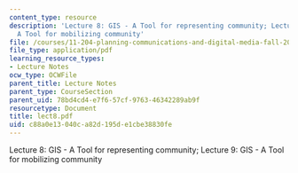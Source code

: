 ```yaml
---
content_type: resource
description: 'Lecture 8: GIS - A Tool for representing community; Lecture 9: GIS -
  A Tool for mobilizing community'
file: /courses/11-204-planning-communications-and-digital-media-fall-2004/c88a0e13040ca82d195de1cbe38830fe_lect8.pdf
file_type: application/pdf
learning_resource_types:
- Lecture Notes
ocw_type: OCWFile
parent_title: Lecture Notes
parent_type: CourseSection
parent_uid: 78bd4cd4-e7f6-57cf-9763-46342289ab9f
resourcetype: Document
title: lect8.pdf
uid: c88a0e13-040c-a82d-195d-e1cbe38830fe
---
```

Lecture 8: GIS - A Tool for representing community; Lecture 9: GIS - A Tool for mobilizing community
